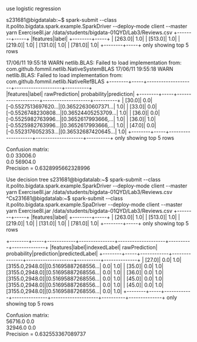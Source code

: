 use logistic regression

s231681@bigdatalab:~$ spark-submit --class it.polito.bigdata.spark.example.SparkDriver --deploy-mode client --master yarn Exercise8l.jar /data/students/bigdata-01QYD/Lab3/Reviews.csv 
+--------+-----+
|features|label|
+--------+-----+
| [263.0]|  1.0|
| [513.0]|  1.0|
| [219.0]|  1.0|
| [131.0]|  1.0|
| [781.0]|  1.0|
+--------+-----+
only showing top 5 rows

17/06/11 19:55:18 WARN netlib.BLAS: Failed to load implementation from: com.github.fommil.netlib.NativeSystemBLAS
17/06/11 19:55:18 WARN netlib.BLAS: Failed to load implementation from: com.github.fommil.netlib.NativeRefBLAS
+--------+-----+--------------------+--------------------+----------+           
|features|label|       rawPrediction|         probability|prediction|
+--------+-----+--------------------+--------------------+----------+
|  [30.0]|  0.0|[-0.5527513697620...|[0.36522630607371...|       1.0|
|  [33.0]|  0.0|[-0.5526748230808...|[0.36524405253709...|       1.0|
|  [36.0]|  0.0|[-0.5525982763996...|[0.3652617993666,...|       1.0|
|  [36.0]|  1.0|[-0.5525982763996...|[0.3652617993666,...|       1.0|
|  [47.0]|  0.0|[-0.5523176052353...|[0.36532687420645...|       1.0|
+--------+-----+--------------------+--------------------+----------+
only showing top 5 rows

Confusion matrix:                                                               
0.0  33006.0  
0.0  56904.0  
Precision = 0.6328995662328996 


Use decision tree
s231681@bigdatalab:~$ spark-submit --class it.polito.bigdata.spark.example.SparkDriver --deploy-mode client --master yarn Exercise8l.jar /data/students/bigdata-01QYD/Lab3/Reviews.csv 
^Cs231681@bigdatalab:~$ spark-submit --class it.polito.bigdata.spark.example.SpaDriver --deploy-mode client --master yarn Exercise8l.jar /data/students/bigdata-01QYD/Lab3/Reviews.csv 
+--------+-----+
|features|label|
+--------+-----+
| [263.0]|  1.0|
| [513.0]|  1.0|
| [219.0]|  1.0|
| [131.0]|  1.0|
| [781.0]|  1.0|
+--------+-----+
only showing top 5 rows

+--------+-----+------------+---------------+--------------------+----------+--------------+
|features|label|indexedLabel|  rawPrediction|         probability|prediction|predictedLabel|
+--------+-----+------------+---------------+--------------------+----------+--------------+
|  [27.0]|  0.0|         1.0|[3155.0,2948.0]|[0.51695887268556...|       0.0|           1.0|
|  [35.0]|  0.0|         1.0|[3155.0,2948.0]|[0.51695887268556...|       0.0|           1.0|
|  [36.0]|  0.0|         1.0|[3155.0,2948.0]|[0.51695887268556...|       0.0|           1.0|
|  [45.0]|  0.0|         1.0|[3155.0,2948.0]|[0.51695887268556...|       0.0|           1.0|
|  [45.0]|  0.0|         1.0|[3155.0,2948.0]|[0.51695887268556...|       0.0|           1.0|
+--------+-----+------------+---------------+--------------------+----------+--------------+
only showing top 5 rows

Confusion matrix:                                                               
56716.0  0.0  
32946.0  0.0  
Precision = 0.632553367089737 
